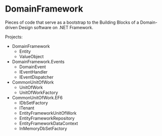 # DomainFramework

Pieces of code that serve as a bootstrap to the Building Blocks of a Domain-driven Design software on .NET Framework.

Projects:
* DomainFramework
  * Entity
  * ValueObject
* DomainFramework.Events
  * DomainEvent
  * IEventHandler
  * IEventDispatcher
* CommonUnitOfWork
  * UnitOfWork
  * UnitOfWorkFactory
* CommonUnitOfWork.EF6
  * IDbSetFactory
  * ITenant
  * EntityFrameworkUnitOfWork
  * EntityFrameworkRepository
  * EntityFrameworkDataContext
  * InMemoryDbSetFactory
